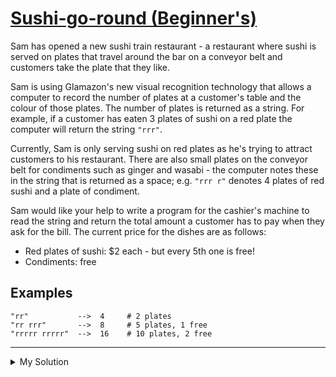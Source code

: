 # [Sushi-go-round (Beginner's)](https://www.codewars.com/kata/59619e4609868dd923000041)

Sam has opened a new sushi train restaurant - a restaurant where sushi is served on plates that travel around the bar on
a conveyor belt and customers take the plate that they like.

Sam is using Glamazon's new visual recognition technology that allows a computer to record the number of plates at a
customer's table and the colour of those plates. The number of plates is returned as a string. For example, if a
customer has eaten 3 plates of sushi on a red plate the computer will return the string `"rrr"`.

Currently, Sam is only serving sushi on red plates as he's trying to attract customers to his restaurant. There are also
small plates on the conveyor belt for condiments such as ginger and wasabi - the computer notes these in the string that
is returned as a space; e.g. `"rrr r"` denotes 4 plates of red sushi and a plate of condiment.

Sam would like your help to write a program for the cashier's machine to read the string and return the total amount a
customer has to pay when they ask for the bill. The current price for the dishes are as follows:

- Red plates of sushi: $2 each - but every 5th one is free!
- Condiments: free

## Examples

    "rr"           -->  4     # 2 plates
    "rr rrr"       -->  8     # 5 plates, 1 free
    "rrrrr rrrrr"  -->  16    # 10 plates, 2 free

---

<details><summary>My Solution</summary>

```js
function totalBill(str) {
  let plates = str.replace(/\s+/g, "").length;

  return 2 * (plates - Math.floor(plates / 5));
}
```

</details>
